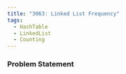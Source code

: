 ```yaml
---
title: "3063: Linked List Frequency"
tags:
  - HashTable
  - LinkedList
  - Counting
---
```

### Problem Statement

